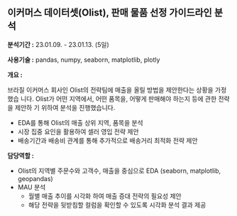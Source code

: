 ## 이커머스 데이터셋(Olist), 판매 물품 선정 가이드라인 분석
__분석기간 :__ 23.01.09. - 23.01.13. (5일)

__사용기술 :__ pandas, numpy, seaborn, matplotlib, plotly

__개요 :__ 

브라질 이커머스 회사인 Olist의 전략팀에 매출을 올릴 방법을 제안한다는 상황을 가정했습
니다. Olist가 어떤 지역에서, 어떤 품목을, 어떻게 판매해야 하는지 등에 관한 전략을 제안하
기 위하여 분석을 진행했습니다.

- EDA를 통해 Olist의 매출 상위 지역, 품목을 분석
- 시장 집중 요인을 활용하여 셀러 영입 전략 제안
- 배송기간과 배송비 관계를 통해 추가적으로 배송거리 최적화 전략 제안

__담당역할 :__ 

- Olist의 지역별 주문수와 고객수, 매출을 중심으로 EDA (seaborn, matplotlib,
geopandas)
- MAU 분석
  - 월별 매출 추이를 시각화 하여 매출 증대 전략의 필요성 제안
  - 해당 전략을 뒷받침할 컬럼을 확인할 수 있도록 시각화 분석 결과 제공

